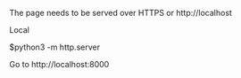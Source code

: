 The page needs to be served over HTTPS or http://localhost

Local

$python3 -m http.server

Go to http://localhost:8000
